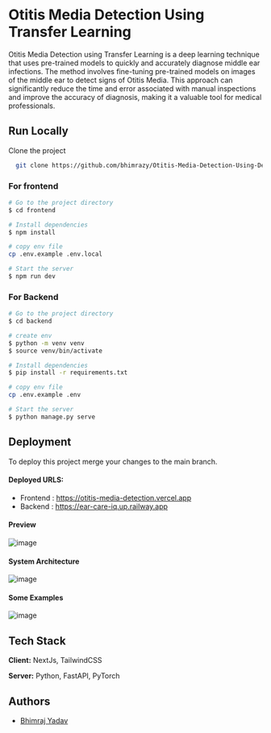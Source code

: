 # Otitis Media Detection Using Transfer Learning

Otitis Media Detection using Transfer Learning is a deep learning technique that uses pre-trained models to quickly and accurately diagnose middle ear infections. The method involves fine-tuning pre-trained models on images of the middle ear to detect signs of Otitis Media. This approach can significantly reduce the time and error associated with manual inspections and improve the accuracy of diagnosis, making it a valuable tool for medical professionals.

## Run Locally

Clone the project

```bash
  git clone https://github.com/bhimrazy/Otitis-Media-Detection-Using-Deep-Transfer-Learning
```

### For frontend

```bash
# Go to the project directory
$ cd frontend

# Install dependencies
$ npm install

# copy env file
cp .env.example .env.local

# Start the server
$ npm run dev
```

### For Backend

```bash
# Go to the project directory
$ cd backend

# create env
$ python -m venv venv
$ source venv/bin/activate

# Install dependencies
$ pip install -r requirements.txt

# copy env file
cp .env.example .env

# Start the server
$ python manage.py serve
```

## Deployment

To deploy this project merge your changes to the main branch.

#### Deployed URLS:

- Frontend : https://otitis-media-detection.vercel.app
- Backend : https://ear-care-iq.up.railway.app

#### Preview

![image](https://user-images.githubusercontent.com/46085301/218257473-9f37c7ed-6b37-4a5a-9f53-9ce41173941d.png)

#### System Architecture

![image](https://user-images.githubusercontent.com/46085301/218257587-82b1a5e6-d750-4c83-bfc8-7cc667c465b3.png)

#### Some Examples

![image](https://user-images.githubusercontent.com/46085301/218257618-ed84b01e-c34f-4c04-a0a7-9360e46f68b2.png)

## Tech Stack

**Client:** NextJs, TailwindCSS

**Server:** Python, FastAPI, PyTorch

## Authors

- [Bhimraj Yadav](https://www.github.com/bhimrazy)
